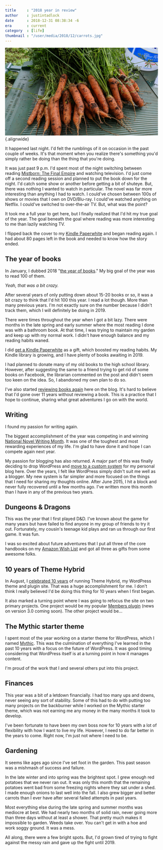 ```yaml
---
title     : "2018 year in review"
author    : justintadlock
date      : 2018-12-31 08:38:34 -6
era       : current
category  : [life]
thumbnail : "/user/media/2018/12/carrots.jpg"
---
```


![A bundled of dozens of freshly-picked carrots from the garden.](/user/media/2018/12/carrots.jpg){.alignwide}

It happened last night.  I'd felt the rumblings of it on occasion in the past couple of weeks.  It's that moment when you realize there's something you'd simply rather be doing than the thing that you're doing.  

It was just past 9 p.m.  I'd spent most of the night switching between reading [Mistborn: The Final Empire](https://www.amazon.com/Mistborn-Final-Empire-Brandon-Sanderson-ebook/dp/B002GYI9C4/?&tag=justtadl-20) and watching television.  I'd just come off a second reading session and planned to put the book down for the night.  I'd catch some show or another before getting a bit of shuteye.  But, there was nothing I wanted to watch in particular.  The novel was far more interesting than anything I had to watch.  I could've chosen between 100s of shows or movies that I own on DVD/Blu-ray.  I could've watched anything on Netflix.  I could've switched to over-the-air TV.  But, what was the point?

It took me a full year to get here, but I finally realized that I'd hit my true goal of the year.  The goal beneath the goal where reading was more interesting to me than lazily watching TV.

I flipped back the cover to my [Kindle Paperwhite](https://www.amazon.com/All-new-Kindle-Paperwhite-Waterproof-Storage/dp/B07CXG6C9W/?tag=justtadl-20) and began reading again.  I had about 80 pages left in the book and needed to know how the story ended.

## The year of books

In January, I dubbed 2018 "[the year of books](/archives/2018/01/01/2018-the-year-of-books)."  My big goal of the year was to read 100 of them.

_Yeah, that was a bit crazy._

After several years of only putting down about 15-20 books or so, it was a bit crazy to think that I'd hit 100 this year.  I read a lot though.  More than many previous years.  I'm not exactly sure on the number because I didn't track them, which I will definitely be doing in 2019.

There were times throughout the year when I got a bit lazy.  There were months in the late spring and early summer where the most reading I done was with a bathroom book.  At that time, I was trying to maintain my garden and keep up with my normal work.  I didn't have enough balance and my reading habits waned.

I did [get a Kindle Paperwhite](/archives/2018/12/20/one-year-with-the-kindle-paperwhite) as a gift, which boosted my reading habits.  My Kindle library is growing, and I have plenty of books awaiting in 2019.

I had planned to donate many of my old books to the high school library.  However, after suggesting the same to a friend trying to get rid of some books on Facebook, the librarian commented on the post and didn't seem too keen on the idea.  So, I abandoned my own plan to do so.

I've also started [reviewing books again](/topics/book-reviews) here on the blog.  It's hard to believe that I'd gone over 11 years without reviewing a book.  This is a practice that I hope to continue, sharing what great adventures I go on with the world.

## Writing

I found my passion for writing again.  

The biggest accomplishment of the year was competing in and winning [National Novel Writing Month](/archives/2018/12/01/nanowrimo-2018-and-beyond).  It was one of the toughest and most rewarding experiences of my life.  I'm glad to have done it and hope I can compete again next year.

My passion for blogging has also returned.  A major part of this was finally deciding to drop WordPress and [move to a custom system](/archives/2018/10/16/switching-from-wordpress-to-a-custom-cms) for my personal blog here.  Over the years, I felt like WordPress simply didn't suit me well as a blogger.  My new system is far simpler and more focused on the things that I need for sharing my thoughts online.  After June 2015, I hit a block and never fully recovered until a few months ago.  I've written more this month than I have in any of the previous two years.

## Dungeons & Dragons

This was the year that I first played D&D.  I've known about the game for many years but have failed to find anyone in my group of friends to try it out.  Fortunately, my cousin's teenage kid plays and ran us through our first game.  It was fun.

I was so excited about future adventures that I put all three of the core handbooks on my [Amazon Wish List](http://a.co/02ggsr2) and got all three as gifts from some awesome folks.

## 10 years of Theme Hybrid

In August, I [celebrated 10 years](https://themehybrid.com/weblog/heres-to-the-next-10-years) of running Theme Hybrid, my WordPress theme and plugin site.  That was a huge accomplishment for me.  I don't think I really believed I'd be doing this thing for 10 years when I first began.

It also marked a turning point where I was going to refocus the site on two primary projects.  One project would be my popular [Members plugin](https://themehybrid.com/plugins/members) (news on version 3.0 coming soon).  The other project would be...

## The Mythic starter theme

I spent most of the year working on a starter theme for WordPress, which I named [Mythic](https://themehybrid.com/themes/mythic).  This was the culmination of everything I've learned in the past 10 years with a focus on the future of WordPress.  It was good timing considering that WordPress itself is at a turning point in how it manages content.

I'm proud of the work that I and several others put into this project.

## Finances

This year was a bit of a letdown financially.  I had too many ups and downs, never seeing any sort of stability.  Some of this had to do with putting too many projects on the backburner while I worked on the Mythic starter theme, which was not earning me any money in the many months it took to develop.

I've been fortunate to have been my own boss now for 10 years with a lot of flexibility with how I want to live my life.  However, I need to do far better in the years to come.  Right now, I'm just not where I need to be.

## Gardening

It seems like ages ago since I've set foot in the garden.  This past season was a mishmash of success and failure.

In the late winter and into spring was the brightest spot.  I grew enough red potatoes that we never ran out.  It was only this month that the remaining potatoes went bad from some freezing nights where they sat under a shed.  I made enough onions to last well into the fall.  I also grew bigger and better carrots than I ever have after several failed attempts in past years.

Most everything else during the late spring and summer months was mediocre at best.  We had nearly two months of solid rain, never going more than three days without at least a shower.  That pretty much makes it impossible to garden.  Weeds take over.  You can't get in with a hoe and work soggy ground.  It was a mess.

All along, there were a few bright spots.  But, I'd grown tired of trying to fight against the messy rain and gave up the fight until 2019.
